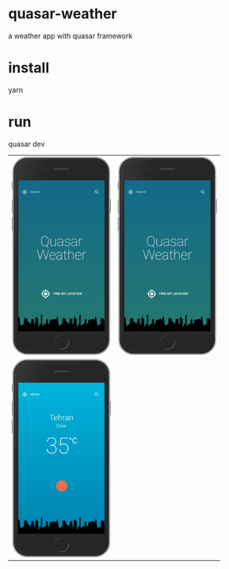 # quasar-weather
a weather app with quasar framework

# install
yarn 

# run 
quasar dev 

<table>
  <tr>
    <td> <img src="screen1.png" width="200" height="400"></td>
    <td> <img src="screen1.png" width="200" height="400"></td>
   </tr> 
  
  <tr>
    <td> <img src="screen2.png" width="200" height="400"></td>
   </tr> 
 
</table>
 


